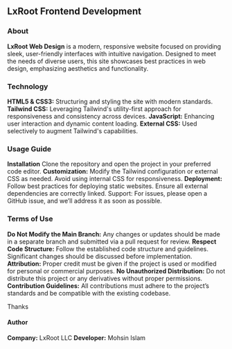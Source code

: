 <h2>LxRoot Frontend Development</h2>

<h3>About</h3>
<b>LxRoot Web Design</b> is a modern, responsive website focused on providing sleek, user-friendly interfaces with intuitive navigation. Designed to meet the needs of diverse users, this site showcases best practices in web design, emphasizing aesthetics and functionality.

<h3>Technology</h3>
<b>HTML5 & CSS3:</b> Structuring and styling the site with modern standards. </br>
<b>Tailwind CSS:</b> Leveraging Tailwind's utility-first approach for responsiveness and consistency across devices.
<b>JavaScript:</b> Enhancing user interaction and dynamic content loading.
<b>External CSS:</b> Used selectively to augment Tailwind's capabilities.

<h3>Usage Guide</h3>
<b>Installation</b> Clone the repository and open the project in your preferred code editor.
<b>Customization:</b> Modify the Tailwind configuration or external CSS as needed. Avoid using internal CSS for responsiveness.
<b>Deployment:</b> Follow best practices for deploying static websites. Ensure all external dependencies are correctly linked.
<b></b>Support: For issues, please open a GitHub issue, and we’ll address it as soon as possible.

<h3>Terms of Use</h3>
<b>Do Not Modify the Main Branch:</b> Any changes or updates should be made in a separate branch and submitted via a pull request for review.
<b>Respect Code Structure:</b> Follow the established code structure and guidelines. Significant changes should be discussed before implementation.
<b>Attribution:</b> Proper credit must be given if the project is used or modified for personal or commercial purposes.
<b>No Unauthorized Distribution:</b> Do not distribute this project or any derivatives without proper permissions.
<b>Contribution Guidelines:</b> All contributions must adhere to the project’s standards and be compatible with the existing codebase.

Thanks

<h4>Author</h4>
<b>Company:</b> LxRoot LLC
<b>Developer:</b> Mohsin Islam
